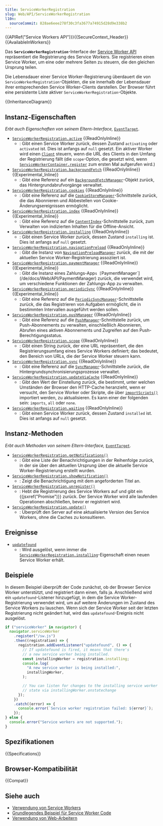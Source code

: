 ```yaml
---
title: ServiceWorkerRegistration
slug: Web/API/ServiceWorkerRegistration
l10n:
  sourceCommit: 828ae6eee278f30c3fa3677a74915d28d9e338b2
---
```


{{APIRef("Service Workers API")}}{{SecureContext_Header}} {{AvailableInWorkers}}

Das **`ServiceWorkerRegistration`**-Interface der [Service Worker API](/de/docs/Web/API/Service_Worker_API) repräsentiert die Registrierung des Service Workers. Sie registrieren einen Service Worker, um eine oder mehrere Seiten zu steuern, die den gleichen Ursprung teilen.

Die Lebensdauer einer Service Worker-Registrierung überdauert die von `ServiceWorkerRegistration`-Objekten, die sie innerhalb der Lebensdauer ihrer entsprechenden Service Worker-Clients darstellen. Der Browser führt eine persistente Liste aktiver `ServiceWorkerRegistration`-Objekte.

{{InheritanceDiagram}}

## Instanz-Eigenschaften

_Erbt auch Eigenschaften von seinem Eltern-Interface,_ [`EventTarget`](/de/docs/Web/API/EventTarget).

- [`ServiceWorkerRegistration.active`](/de/docs/Web/API/ServiceWorkerRegistration/active) {{ReadOnlyInline}}
  - : Gibt einen Service Worker zurück, dessen Zustand `activating` oder `activated` ist. Dies ist anfangs auf `null` gesetzt. Ein aktiver Worker wird einen [`Client`](/de/docs/Web/API/Client) steuern, wenn die URL des Clients in den Umfang der Registrierung fällt (die `scope`-Option, die gesetzt wird, wenn [`ServiceWorkerContainer.register`](/de/docs/Web/API/ServiceWorkerContainer/register) zum ersten Mal aufgerufen wird.)
- [`ServiceWorkerRegistration.backgroundFetch`](/de/docs/Web/API/ServiceWorkerRegistration/backgroundFetch) {{ReadOnlyInline}} {{Experimental_Inline}}
  - : Gibt eine Referenz auf ein [`BackgroundFetchManager`](/de/docs/Web/API/BackgroundFetchManager)-Objekt zurück, das Hintergrundabrufvorgänge verwaltet.
- [`ServiceWorkerRegistration.cookies`](/de/docs/Web/API/ServiceWorkerRegistration/cookies) {{ReadOnlyInline}}
  - : Gibt eine Referenz auf die [`CookieStoreManager`](/de/docs/Web/API/CookieStoreManager)-Schnittstelle zurück, die das Abonnieren und Abbestellen von Cookie-Änderungsereignissen ermöglicht.
- [`ServiceWorkerRegistration.index`](/de/docs/Web/API/ServiceWorkerRegistration/index) {{ReadOnlyInline}} {{Experimental_Inline}}
  - : Gibt eine Referenz auf die [`ContentIndex`](/de/docs/Web/API/ContentIndex)-Schnittstelle zurück, zum Verwalten von indizierten Inhalten für die Offline-Ansicht.
- [`ServiceWorkerRegistration.installing`](/de/docs/Web/API/ServiceWorkerRegistration/installing) {{ReadOnlyInline}}
  - : Gibt einen Service Worker zurück, dessen Zustand `installing` ist. Dies ist anfangs auf `null` gesetzt.
- [`ServiceWorkerRegistration.navigationPreload`](/de/docs/Web/API/ServiceWorkerRegistration/navigationPreload) {{ReadOnlyInline}}
  - : Gibt die Instanz von [`NavigationPreloadManager`](/de/docs/Web/API/NavigationPreloadManager) zurück, die mit der aktuellen Service Worker-Registrierung assoziiert ist.
- [`ServiceWorkerRegistration.paymentManager`](/de/docs/Web/API/ServiceWorkerRegistration/paymentManager) {{ReadOnlyInline}} {{Experimental_Inline}}
  - : Gibt die Instanz eines Zahlungs-App`s [`PaymentManager`](/de/docs/Web/API/PaymentManager) zurück, die verwendet wird, um verschiedene Funktionen der Zahlungs-App zu verwalten.
- [`ServiceWorkerRegistration.periodicSync`](/de/docs/Web/API/ServiceWorkerRegistration/periodicSync) {{ReadOnlyInline}} {{Experimental_Inline}}
  - : Gibt eine Referenz auf die [`PeriodicSyncManager`](/de/docs/Web/API/PeriodicSyncManager)-Schnittstelle zurück, die das Registrieren von Aufgaben ermöglicht, die in bestimmten Intervallen ausgeführt werden sollen.
- [`ServiceWorkerRegistration.pushManager`](/de/docs/Web/API/ServiceWorkerRegistration/pushManager) {{ReadOnlyInline}}
  - : Gibt eine Referenz auf die [`PushManager`](/de/docs/Web/API/PushManager)-Schnittstelle zurück, um Push-Abonnements zu verwalten, einschließlich Abonnieren, Abrufen eines aktiven Abonnements und Zugreifen auf den Push-Berechtigungsstatus.
- [`ServiceWorkerRegistration.scope`](/de/docs/Web/API/ServiceWorkerRegistration/scope) {{ReadOnlyInline}}
  - : Gibt einen String zurück, der eine URL repräsentiert, die den Registrierungsumfang eines Service Workers definiert; das bedeutet, den Bereich von URLs, die der Service Worker steuern kann.
- [`ServiceWorkerRegistration.sync`](/de/docs/Web/API/ServiceWorkerRegistration/sync) {{ReadOnlyInline}}
  - : Gibt eine Referenz auf die [`SyncManager`](/de/docs/Web/API/SyncManager)-Schnittstelle zurück, die Hintergrundsynchronisierungsprozesse verwaltet.
- [`ServiceWorkerRegistration.updateViaCache`](/de/docs/Web/API/ServiceWorkerRegistration/updateViaCache) {{ReadOnlyInline}}
  - : Gibt den Wert der Einstellung zurück, die bestimmt, unter welchen Umständen der Browser den HTTP-Cache heranzieht, wenn er versucht, den Service Worker oder Skripte, die über [`importScripts()`](/de/docs/Web/API/WorkerGlobalScope/importScripts) importiert werden, zu aktualisieren. Es kann einer der folgenden sein: `imports`, `all` oder `none`.
- [`ServiceWorkerRegistration.waiting`](/de/docs/Web/API/ServiceWorkerRegistration/waiting) {{ReadOnlyInline}}
  - : Gibt einen Service Worker zurück, dessen Zustand `installed` ist. Dies ist anfangs auf `null` gesetzt.

## Instanz-Methoden

_Erbt auch Methoden von seinem Eltern-Interface,_ [`EventTarget`](/de/docs/Web/API/EventTarget).

- [`ServiceWorkerRegistration.getNotifications()`](/de/docs/Web/API/ServiceWorkerRegistration/getNotifications)
  - : Gibt eine Liste der Benachrichtigungen in der Reihenfolge zurück, in der sie über den aktuellen Ursprung über die aktuelle Service Worker-Registrierung erstellt wurden.
- [`ServiceWorkerRegistration.showNotification()`](/de/docs/Web/API/ServiceWorkerRegistration/showNotification)
  - : Zeigt die Benachrichtigung mit dem angeforderten Titel an.
- [`ServiceWorkerRegistration.unregister()`](/de/docs/Web/API/ServiceWorkerRegistration/unregister)
  - : Hebt die Registrierung des Service Workers auf und gibt ein {{jsxref("Promise")}} zurück. Der Service Worker wird alle laufenden Operationen abschließen, bevor er registriert wird.
- [`ServiceWorkerRegistration.update()`](/de/docs/Web/API/ServiceWorkerRegistration/update)
  - : Überprüft den Server auf eine aktualisierte Version des Service Workers, ohne die Caches zu konsultieren.

## Ereignisse

- [`updatefound`](/de/docs/Web/API/ServiceWorkerRegistration/updatefound_event)
  - : Wird ausgelöst, wenn immer die [`ServiceWorkerRegistration.installing`](/de/docs/Web/API/ServiceWorkerRegistration/installing)-Eigenschaft einen neuen Service Worker erhält.

## Beispiele

In diesem Beispiel überprüft der Code zunächst, ob der Browser Service Worker unterstützt, und registriert dann einen, falls ja. Anschließend wird ein `updatefound`-Listener hinzugefügt, in dem die Service Worker-Registrierung verwendet wird, um auf weitere Änderungen im Zustand des Service Workers zu lauschen. Wenn sich der Service Worker seit der letzten Registrierung nicht geändert hat, wird das `updatefound`-Ereignis nicht ausgelöst.

```js
if ("serviceWorker" in navigator) {
  navigator.serviceWorker
    .register("/sw.js")
    .then((registration) => {
      registration.addEventListener("updatefound", () => {
        // If updatefound is fired, it means that there's
        // a new service worker being installed.
        const installingWorker = registration.installing;
        console.log(
          "A new service worker is being installed:",
          installingWorker,
        );

        // You can listen for changes to the installing service worker's
        // state via installingWorker.onstatechange
      });
    })
    .catch((error) => {
      console.error(`Service worker registration failed: ${error}`);
    });
} else {
  console.error("Service workers are not supported.");
}
```

## Spezifikationen

{{Specifications}}

## Browser-Kompatibilität

{{Compat}}

## Siehe auch

- [Verwendung von Service Workers](/de/docs/Web/API/Service_Worker_API/Using_Service_Workers)
- [Grundlegendes Beispiel für Service Worker Code](https://github.com/mdn/dom-examples/tree/main/service-worker/simple-service-worker)
- [Verwendung von Web-Arbeitern](/de/docs/Web/API/Web_Workers_API/Using_web_workers)
